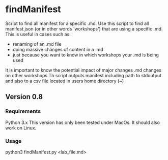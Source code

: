 # findManifest
Script to find all manifest for a specific .md.
Use this script to find all manifest.json (or in other words 'workshops') that are using a specific .md.
This is useful in cases such as:
- renaming of an .md file 
- doing massive changes of content in a .md
- just because you want to know in which workshops your .md is being used

It is important to know the potential impact of major changes .md changes on other workshops
Th script outputs manifest including path to stdoutput and also to a csv file located in users home directory (~)

## Version 0.8

### Requirements
Python 3.x
This version has only been tested under MacOs. 
It should also work on Linux.


### Usage
python3 findManifest.py <lab_file.md>

